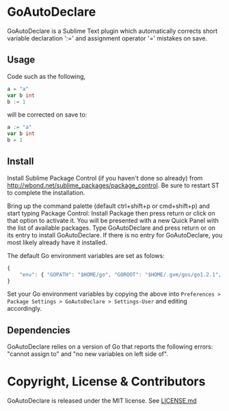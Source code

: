 GoAutoDeclare
=============

GoAutoDeclare is a Sublime Text plugin which automatically corrects short
variable declaration ':=' and assignment operator '=' mistakes on save.


Usage
-----

Code such as the following,

```go
a = "a"
var b int
b := 1
```

will be corrected on save to:

```go
a := "a"
var b int
b = 1
```


Install
-------

Install Sublime Package Control (if you haven't done so already) from http://wbond.net/sublime_packages/package_control. Be sure to restart ST to complete the installation.

Bring up the command palette (default ctrl+shift+p or cmd+shift+p) and start typing Package Control: Install Package then press return or click on that option to activate it. You will be presented with a new Quick Panel with the list of available packages. Type GoAutoDeclare and press return or on its entry to install GoAutoDeclare. If there is no entry for GoAutoDeclare, you most likely already have it installed.

The default Go environment variables are set as folows:

```javascript
{
    "env": { "GOPATH": "$HOME/go", "GOROOT": "$HOME/.gvm/gos/go1.2.1", "PATH": "$PATH:$GOPATH" },
}
```

Set your Go environment variables by copying the above into  `Preferences > Package Settings > GoAutoDeclare > Settings-User` and editing accordingly.


Dependencies
------------
GoAutoDeclare relies on a version of Go that reports the following errors: "cannot assign to" and "no new variables on left side of". 


Copyright, License & Contributors
=================================

GoAutoDeclare is released under the MIT license. See [LICENSE.md](LICENSE.md)